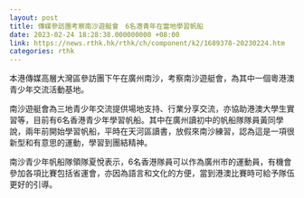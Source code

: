 ```yaml
---
layout: post
title: 傳媒參訪團考察南沙遊艇會　6名港青年在當地學習帆船
date: 2023-02-24 18:28:38.000000000 +08:00
link: https://news.rthk.hk/rthk/ch/component/k2/1689378-20230224.htm
categories: rthk
---
```


本港傳媒高層大灣區參訪團下午在廣州南沙，考察南沙遊艇會，為其中一個粵港澳青少年交流活動基地。

南沙遊艇會為三地青少年交流提供場地支持、行業分享交流，亦協助港澳大學生實習等，目前有6名香港青少年學習帆船。其中在廣州讀初中的帆船隊隊員黃同學說，兩年前開始學習帆船，平時在天河區讀書，放假來南沙練習，認為這是一項很新型和有意思的運動，學習到團結精神。

南沙青少年帆船隊領隊夏悅表示，6名香港隊員可以作為廣州市的運動員，有機會參加各項比賽包括省運會，亦因為語言和文化的方便，當到港澳比賽時可給予隊伍更好的引導。
